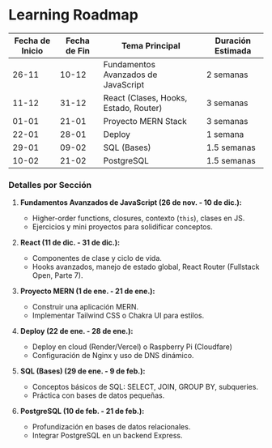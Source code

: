 # Learning Roadmap

| Fecha de Inicio | Fecha de Fin    | Tema Principal                        | Duración Estimada |
| --------------- | --------------- | ------------------------------------- | ----------------- |
| 26-11 | 10-12 | Fundamentos Avanzados de JavaScript   | 2 semanas         |
| 11-12 | 31-12 | React (Clases, Hooks, Estado, Router) | 3 semanas         |
| 01-01 | 21-01 | Proyecto MERN Stack                   | 3 semanas         |
| 22-01 | 28-01 | Deploy                                | 1 semana          |
| 29-01 | 09-02 | SQL (Bases)                           | 1.5 semanas       |
| 10-02 | 21-02 | PostgreSQL                            | 1.5 semanas       |


### **Detalles por Sección**

1. **Fundamentos Avanzados de JavaScript (26 de nov. - 10 de dic.):**
    - Higher-order functions, closures, contexto (`this`), clases en JS.
    - Ejercicios y mini proyectos para solidificar conceptos.
    
2. **React (11 de dic. - 31 de dic.):**
    - Componentes de clase y ciclo de vida.
    - Hooks avanzados, manejo de estado global, React Router (Fullstack Open, Parte 7).
3. **Proyecto MERN (1 de ene. - 21 de ene.):**
    - Construir una aplicación MERN.
    - Implementar Tailwind CSS o Chakra UI para estilos.
    
1. **Deploy (22 de ene. - 28 de ene.):**
    - Deploy en cloud (Render/Vercel) o Raspberry Pi (Cloudfare)
    - Configuración de Nginx y uso de DNS dinámico.
    
1. **SQL (Bases) (29 de ene. - 9 de feb.):**
    - Conceptos básicos de SQL: SELECT, JOIN, GROUP BY, subqueries.
    - Práctica con bases de datos pequeñas.
    
1. **PostgreSQL (10 de feb. - 21 de feb.):**
    - Profundización en bases de datos relacionales.
    - Integrar PostgreSQL en un backend Express.